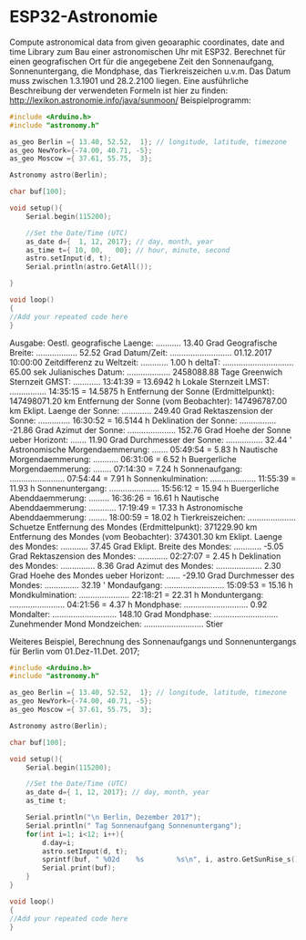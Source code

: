 # ESP32-Astronomie
Compute astronomical data from given geoaraphic coordinates, date and time
Library zum Bau einer astronomischen Uhr mit ESP32. Berechnet für einen geografischen Ort für die angegebene Zeit den Sonnenaufgang, Sonnenuntergang, die Mondphase, das Tierkreiszeichen u.v.m.
Das Datum muss zwischen 1.3.1901 und 28.2.2100 liegen. Eine ausführliche Beschreibung der verwendeten Formeln ist hier zu finden: http://lexikon.astronomie.info/java/sunmoon/
Beispielprogramm: 

````c++
#include <Arduino.h>
#include "astronomy.h"

as_geo Berlin ={ 13.40, 52.52,  1}; // longitude, latitude, timezone
as_geo NewYork={-74.00, 40.71, -5};
as_geo Moscow ={ 37.61, 55.75,  3};

Astronomy astro(Berlin);

char buf[100];

void setup(){
	Serial.begin(115200);

	//Set the Date/Time (UTC)
    as_date d={  1, 12, 2017}; // day, month, year
	as_time t={ 10, 00,   00}; // hour, minute, second
	astro.setInput(d, t);
	Serial.println(astro.GetAll());

}

void loop()
{
//Add your repeated code here
}
````

Ausgabe:
Oestl. geografische Laenge: ........... 13.40 Grad
Geografische Breite: .................. 52.52 Grad
Datum/Zeit: ........................... 01.12.2017 10:00:00
Zeitdifferenz zu Weltzeit: ............ 1.00 h
deltaT: ............................... 65.00 sek
Julianisches Datum: ................... 2458088.88 Tage
Greenwich Sternzeit  GMST: ............ 13:41:39 = 13.6942 h
Lokale Sternzeit LMST: ................ 14:35:15 = 14.5875 h
Entfernung der Sonne (Erdmittelpunkt):  147498071.20 km
Entfernung der Sonne (vom Beobachter):  147496787.00 km
Eklipt. Laenge der Sonne: ............. 249.40 Grad
Rektaszension der Sonne: .............. 16:30:52 = 16.5144 h
Deklination der Sonne: ................ -21.86 Grad
Azimut der Sonne: ..................... 152.76 Grad
Hoehe der Sonne ueber Horizont: ....... 11.90 Grad
Durchmesser der Sonne: ................ 32.44 '
Astronomische Morgendaemmerung: ....... 05:49:54 = 5.83 h
Nautische Morgendaemmerung: ........... 06:31:06 = 6.52 h
Buergerliche Morgendaemmerung: ........ 07:14:30 = 7.24 h
Sonnenaufgang: ........................ 07:54:44 = 7.91 h
Sonnenkulmination: .................... 11:55:39 = 11.93 h
Sonnenuntergang: ...................... 15:56:12 = 15.94 h
Buergerliche Abenddaemmerung: ......... 16:36:26 = 16.61 h
Nautische Abenddaemmerung: ............ 17:19:49 = 17.33 h
Astronomische Abenddaemmerung: ........ 18:00:59 = 18.02 h
Tierkreiszeichen: ..................... Schuetze
Entfernung des Mondes (Erdmittelpunkt): 371229.90 km
Entfernung des Mondes (vom Beobachter): 374301.30 km
Eklipt. Laenge des Mondes: ............ 37.45 Grad
Eklipt. Breite des Mondes: ............ -5.05 Grad
Rektaszension des Mondes: ............. 02:27:07 = 2.45 h
Deklination des Mondes: ............... 8.36 Grad
Azimut des Mondes: .................... 2.30 Grad
Hoehe des Mondes ueber Horizont: ...... -29.10 Grad
Durchmesser des Mondes: ............... 32.19 '
Mondaufgang: .......................... 15:09:53 = 15.16 h
Mondkulmination: ...................... 22:18:21 = 22.31 h
Monduntergang: ........................ 04:21:56 = 4.37 h
Mondphase: ............................ 0.92
Mondalter: ............................ 148.10 Grad
Mondphase: ............................ Zunehmender Mond
Mondzeichen: .......................... Stier

Weiteres Beispiel, Berechnung des Sonnenaufgangs und Sonnenuntergangs für Berlin vom 01.Dez-11.Det. 2017;
````c++
#include <Arduino.h>
#include "astronomy.h"

as_geo Berlin ={ 13.40, 52.52,  1}; // longitude, latitude, timezone
as_geo NewYork={-74.00, 40.71, -5};
as_geo Moscow ={ 37.61, 55.75,  3};

Astronomy astro(Berlin);

char buf[100];

void setup(){
	Serial.begin(115200);

	//Set the Date/Time (UTC)
    as_date d={ 1, 12, 2017}; // day, month, year
	as_time t;

	Serial.println("\n Berlin, Dezember 2017");
	Serial.println(" Tag Sonnenaufgang Sonnenuntergang");
	for(int i=1; i<12; i++){
		d.day=i;
		astro.setInput(d, t);
		sprintf(buf, " %02d    %s        %s\n", i, astro.GetSunRise_s().c_str(), astro.GetSunSet_s().c_str());
		Serial.print(buf);
	}
}

void loop()
{
//Add your repeated code here
}
````




